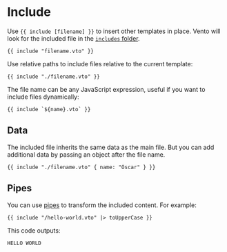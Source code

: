 # Include

Use `{{ include [filename] }}` to insert other templates in place. Vento will
look for the included file in the
[`includes` folder](../configuration.md#includes).

```vto
{{ include "filename.vto" }}
```

Use relative paths to include files relative to the current template:

```vto
{{ include "./filename.vto" }}
```

The file name can be any JavaScript expression, useful if you want to include
files dynamically:

```vto
{{ include `${name}.vto` }}
```

## Data

The included file inherits the same data as the main file. But you can add
additional data by passing an object after the file name.

```vto
{{ include "./filename.vto" { name: "Óscar" } }}
```

## Pipes

You can use [pipes](./pipes.md) to transform the included content. For example:

```vto
{{ include "/hello-world.vto" |> toUpperCase }}
```

This code outputs:

```
HELLO WORLD
```
